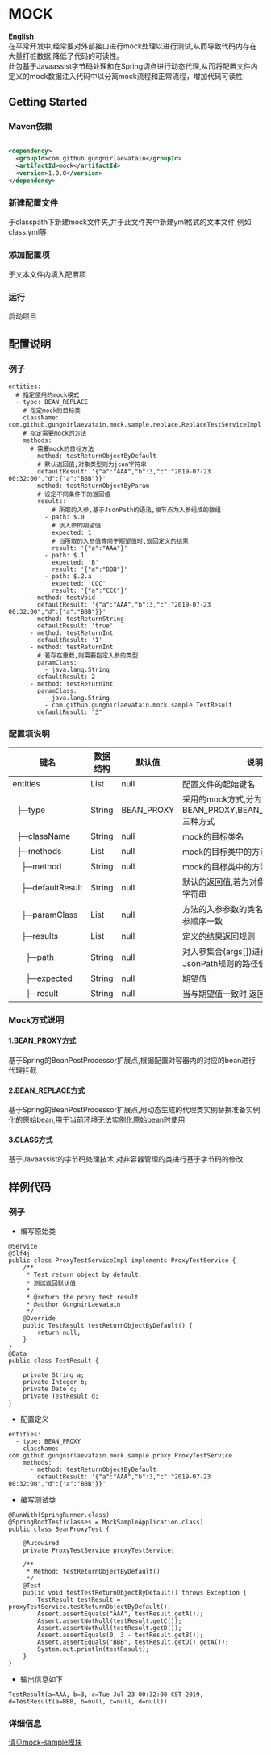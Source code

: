 # MOCK
[**English**](https://github.com/GungnirLaevatain/mock/blob/master/README.md)  
在平常开发中,经常要对外部接口进行mock处理以进行测试,从而导致代码内存在大量打桩数据,降低了代码的可读性。  
此包基于Javaassist字节码处理和在Spring切点进行动态代理,从而将配置文件内定义的mock数据注入代码中以分离mock流程和正常流程，增加代码可读性
## Getting Started  
### Maven依赖  
```xml

<dependency>
  <groupId>com.github.gungnirlaevatain</groupId>
  <artifactId>mock</artifactId>
  <version>1.0.0</version>
</dependency>

```
### 新建配置文件  
于classpath下新建mock文件夹,并于此文件夹中新建yml格式的文本文件,例如class.yml等  
### 添加配置项
于文本文件内填入配置项  
### 运行
启动项目  
## 配置说明
### 例子
```
entities:
  # 指定使用的mock模式
  - type: BEAN_REPLACE
    # 指定mock的目标类
    className: com.github.gungnirlaevatain.mock.sample.replace.ReplaceTestServiceImpl
    # 指定需要mock的方法
    methods:
      # 需要mock的目标方法
      - method: testReturnObjectByDefault
        # 默认返回值,对象类型则为json字符串
        defaultResult: '{"a":"AAA","b":3,"c":"2019-07-23 00:32:00","d":{"a":"BBB"}}'
      - method: testReturnObjectByParam
        # 设定不同条件下的返回值
        results:
            # 所取的入参,基于JsonPath的语法,根节点为入参组成的数组
          - path: $.0
            # 该入参的期望值
            expected: 1
            # 当所取的入参值等同于期望值时,返回定义的结果
            result: '{"a":"AAA"}'
          - path: $.1
            expected: 'B'
            result: '{"a":"BBB"}'
          - path: $.2.a
            expected: 'CCC'
            result: '{"a":"CCC"}'
      - method: testVoid
        defaultResult: '{"a":"AAA","b":3,"c":"2019-07-23 00:32:00","d":{"a":"BBB"}}'
      - method: testReturnString
        defaultResult: 'true'
      - method: testReturnInt
        defaultResult: '1'
      - method: testReturnInt
        # 若存在重载,则需要指定入参的类型
        paramClass:
          - java.lang.String
        defaultResult: 2
      - method: testReturnInt
        paramClass:
          - java.lang.String
          - com.github.gungnirlaevatain.mock.sample.TestResult
        defaultResult: "3"

```
### 配置项说明  
<table>
  <thead>
    <tr>
      <th>键名</th><th>数据结构</th><th>默认值</th><th>说明</th>
    </tr>  
   </thead>
   <tbody>
    <tr> <td>entities</td><td>List</td> <td>null</td> <td>配置文件的起始键名</td> </tr> 
    <tr> <td>&nbsp;&nbsp;├─type</td> <td>String</td><td>BEAN_PROXY</td> <td>采用的mock方式,分为BEAN_PROXY,BEAN_REPLACE,CLASS三种方式</td> </tr> 
    <tr> <td>&nbsp;&nbsp;├─className</td> <td>String</td><td>null</td> <td>mock的目标类名</td> </tr> 
    <tr> <td>&nbsp;&nbsp;├─methods</td><td>List</td> <td>null</td> <td>mock的目标类中的方法列表</td> </tr> 
    <tr> <td>&nbsp;&nbsp;&nbsp;&nbsp;├─method</td><td>String</td> <td>null</td> <td>mock的目标类中的方法名称</td> </tr> 
    <tr> <td>&nbsp;&nbsp;&nbsp;&nbsp;├─defaultResult</td><td>String</td> <td>null</td> <td>默认的返回值,若为对象,则为json格式的字符串</td> </tr> 
    <tr> <td>&nbsp;&nbsp;&nbsp;&nbsp;├─paramClass</td><td>List</td> <td>null</td> <td>方法的入参参数的类名称集合,次序和入参顺序一致</td> </tr>
    <tr> <td>&nbsp;&nbsp;&nbsp;&nbsp;├─results</td><td>List</td> <td>null</td> <td>定义的结果返回规则</td> </tr> 
    <tr> <td>&nbsp;&nbsp;&nbsp;&nbsp;&nbsp;&nbsp;├─path</td><td>String</td> <td>null</td> <td>对入参集合(args[])进行取值的基于JsonPath规则的路径信息</td> </tr> 
    <tr> <td>&nbsp;&nbsp;&nbsp;&nbsp;&nbsp;&nbsp;├─expected</td><td>String</td> <td>null</td> <td>期望值</td> </tr> 
    <tr> <td>&nbsp;&nbsp;&nbsp;&nbsp;&nbsp;&nbsp;├─result</td><td>String</td> <td>null</td> <td>当与期望值一致时,返回此处定义的结果</td> </tr> 
   </tbody>
</table>  

### Mock方式说明  
#### 1.BEAN_PROXY方式  
基于Spring的BeanPostProcessor扩展点,根据配置对容器内的对应的bean进行代理拦截
#### 2.BEAN_REPLACE方式  
基于Spring的BeanPostProcessor扩展点,用动态生成的代理类实例替换准备实例化的原始bean,用于当前环境无法实例化原始bean时使用
#### 3.CLASS方式  
基于Javaassist的字节码处理技术,对非容器管理的类进行基于字节码的修改
## 样例代码
### 例子   
- 编写原始类
```
@Service
@Slf4j
public class ProxyTestServiceImpl implements ProxyTestService {
    /**
     * Test return object by default.
     * 测试返回默认值
     *
     * @return the proxy test result
     * @author GungnirLaevatain
     */
    @Override
    public TestResult testReturnObjectByDefault() {
        return null;
    }
}
@Data
public class TestResult {

    private String a;
    private Integer b;
    private Date c;
    private TestResult d;
}
```
- 配置定义
```
entities:
  - type: BEAN_PROXY
    className: com.github.gungnirlaevatain.mock.sample.proxy.ProxyTestService
    methods:
      - method: testReturnObjectByDefault
        defaultResult: '{"a":"AAA","b":3,"c":"2019-07-23 00:32:00","d":{"a":"BBB"}}'
```
- 编写测试类
```
@RunWith(SpringRunner.class)
@SpringBootTest(classes = MockSampleApplication.class)
public class BeanProxyTest {

    @Autowired
    private ProxyTestService proxyTestService;

    /**
     * Method: testReturnObjectByDefault()
     */
    @Test
    public void testTestReturnObjectByDefault() throws Exception {
        TestResult testResult = proxyTestService.testReturnObjectByDefault();
        Assert.assertEquals("AAA", testResult.getA());
        Assert.assertNotNull(testResult.getC());
        Assert.assertNotNull(testResult.getD());
        Assert.assertEquals(0, 3 - testResult.getB());
        Assert.assertEquals("BBB", testResult.getD().getA());
        System.out.println(testResult);
    }
}
```
- 输出信息如下
```
TestResult(a=AAA, b=3, c=Tue Jul 23 00:32:00 CST 2019, d=TestResult(a=BBB, b=null, c=null, d=null))
```
### 详细信息
[请见mock-sample模块](https://github.com/GungnirLaevatain/mock/tree/master/mock-sample)
